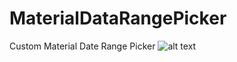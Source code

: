 # MaterialDataRangePicker
Custom Material Date Range Picker
![alt text](https://github.com/NerdFaisal404/MaterialDataRangePicker/blob/master/device-2017-05-19-182751.png)
